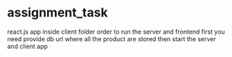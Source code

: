 # assignment_task

react.js app inside client folder 
order to run the server and frontend first you need provide db url where all the product are stored
then start the server and client app
